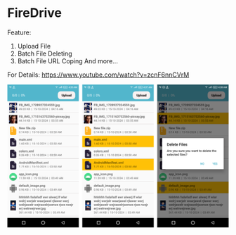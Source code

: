 # FireDrive

Feature:

1. Upload File
2. Batch File Deleting
3. Batch File URL Coping
And more...

For Details: https://www.youtube.com/watch?v=zcnF6nnCVrM


![screenshot](https://github.com/AntorPi314/FireDrive/blob/main/img/Pic1.png)
 
